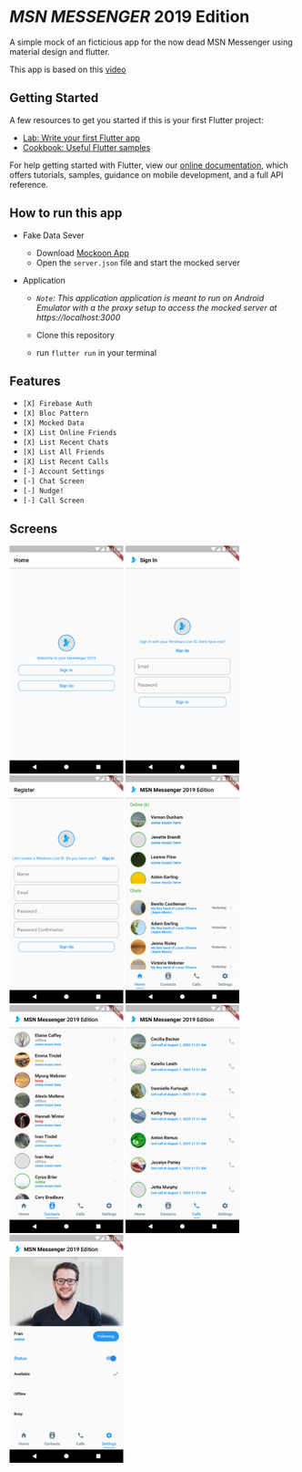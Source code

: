 # *MSN MESSENGER* 2019 Edition

A simple mock of an ficticious app for the now dead MSN Messenger using material design and flutter.

This app is based on this [video](https://www.youtube.com/watch?v=ttLS5_44D7E)

## Getting Started

A few resources to get you started if this is your first Flutter project:

- [Lab: Write your first Flutter app](https://flutter.dev/docs/get-started/codelab)
- [Cookbook: Useful Flutter samples](https://flutter.dev/docs/cookbook)

For help getting started with Flutter, view our 
[online documentation](https://flutter.dev/docs), which offers tutorials, 
samples, guidance on mobile development, and a full API reference.

## How to run this app

- Fake Data Sever
  - Download [Mockoon App](https://mockoon.com/)
  - Open the `server.json` file and start the mocked server

- Application
  - *`Note`: This application application is meant to run on Android Emulator with a the proxy setup to access the mocked server at https://localhost:3000*


  - Clone this repository
  - run `flutter run` in your terminal

## Features
- `[X] Firebase Auth`
- `[X] Bloc Pattern`
- `[X] Mocked Data`
- `[X] List Online Friends`
- `[X] List Recent Chats`
- `[X] List All Friends`
- `[X] List Recent Calls`
- `[-] Account Settings `
- `[-] Chat Screen`
- `[-] Nudge!`
- `[-] Call Screen`

## Screens

<img width="200" alt="welcome screen" src="./github-assets/welcome.png">
<img width="200" alt="sign in screen" src="./github-assets/sign-in.png">
<img width="200" alt="sign up screen" src="./github-assets/sign-up.png">

<img width="200" alt="home tab" src="./github-assets/home.png">
<img width="200" alt="friends tab" src="./github-assets/friends.png">
<img width="200" alt="calls tab" src="./github-assets/calls.png">
<img width="200" alt="settings tab" src="./github-assets/settings.png">



